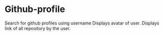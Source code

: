 # Github-profile
Search for github profiles using username 
Displays avatar of user.
Displays link of all repository by the user.
